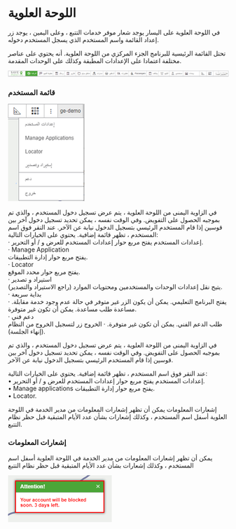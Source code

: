 # اللوحة العلوية

في اللوحة العلوية على اليسار يوجد شعار موفر خدمات التتبع ، وعلى اليمين ، يوجد زر إعداد القائمة واسم المستخدم الذي يسجل المستخدم دخوله. 

تحتل القائمة الرئيسية للبرنامج الجزء المركزي من اللوحة العلوية. أنه يحتوي على عناصر مختلفة اعتمادا على الإعدادات المطبقة وكذلك على الوحدات المقدمة.

![](../../.gitbook/assets/screenshot-4%20%281%29.png)

### قائمة المستخدم <a id="user_menu"></a>

![](../../.gitbook/assets/image%20%283%29.png)


  
في الزاوية اليمنى من اللوحة العلوية ، يتم عرض تسجيل دخول المستخدم ، والذي تم بموجبه الحصول على التفويض. وفي الوقت نفسه ، يمكن تحديد تسجيل دخول آخر بين قوسين إذا قام المستخدم الرئيسي بتسجيل الدخول نيابة عن الآخر. عند النقر فوق اسم المستخدم ، تظهر قائمة إضافية. يحتوي على الخيارات التالية:   
· إعدادات المستخدم يفتح مربع حوار إعدادات المستخدم للعرض و / أو التحرير.   
· Manage Application   
   يفتح مربع حوار إدارة التطبيقات.   
· Locator   
   يفتح مربع حوار محدد الموقع.   
· استيراد و تصدير   
   يتيح نقل إعدادات الوحدات والمستخدمين ومحتويات الموارد \(راجع الاستيراد والتصدير\).   
· بداية سريعة   
   يفتح البرنامج التعليمي. يمكن أن يكون الزر غير متوفر في حالة عدم وجود خدمة مقابلة. · مساعدة طلب مساعدة. يمكن أن تكون غير متوفرة.   
· دعم فني   
   طلب الدعم الفني. يمكن أن تكون غير متوفرة. · الخروج زر لتسجيل الخروج من النظام \(إنهاء الجلسة\).

في الزاوية اليمنى من اللوحة العلوية ، يتم عرض تسجيل دخول المستخدم ، والذي تم بموجبه الحصول على التفويض. وفي الوقت نفسه ، يمكن تحديد تسجيل دخول آخر بين قوسين إذا قام المستخدم الرئيسي بتسجيل الدخول نيابة عن الآخر. 

عند النقر فوق اسم المستخدم ، تظهر قائمة إضافية. يحتوي على الخيارات التالية:   
• إعدادات المستخدم يفتح مربع حوار إعدادات المستخدم للعرض و / أو التحرير.   
• Manage applications يفتح مربع حوار إدارة التطبيقات.   
• Locator. 

إشعارات المعلومات يمكن أن تظهر إشعارات المعلومات من مدير الخدمة في اللوحة العلوية أسفل اسم المستخدم ، وكذلك إشعارات بشأن عدد الأيام المتبقية قبل حظر نظام التتبع.

###  إشعارات المعلومات <a id="information_notices"></a>

يمكن أن تظهر إشعارات المعلومات من مدير الخدمة في اللوحة العلوية أسفل اسم المستخدم ، وكذلك إشعارات بشأن عدد الأيام المتبقية قبل حظر نظام التتبع

![](../../.gitbook/assets/image%20%282%29.png)

